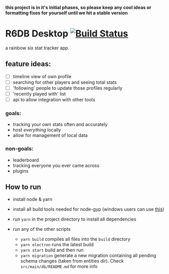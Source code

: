 **this project is in it's initial phases, so please keep any cool ideas or formatting fixes for yourself until we hit a stable version**

# R6DB Desktop [![Build Status](https://travis-ci.org/r6db/app.svg?branch=master)](https://travis-ci.org/r6db/app)

a rainbow six stat tracker app.

## feature ideas:

-   [ ] timeline view of own profile
-   [ ] searching for other players and seeing total stats
-   [ ] 'following' people to update those profiles regularly
-   [ ] 'recently played with' list
-   [ ] api to allow integration with other tools

### goals:

-   tracking your own stats often and accurately
-   host _everything_ locally
-   allow for management of local data

### non-goals:

-   leaderboard
-   tracking everyone you ever came across
-   plugins

## How to run

-   install node & yarn
-   install all build tools needed for node-gyp (windows users can use [this](https://www.npmjs.com/package/windows-build-tools))
-   run `yarn` in the project directory to install all dependencies
-   run any of the other scripts

    -   `yarn build` compiles all files into the `build` directory
    -   `yarn electron` runs the latest build
    -   `yarn start` build and then run
    -   `yarn migration` generate a new migration containing all pending schema changes (taken from entities dir). Check `src/main/db/README.md` for more info
